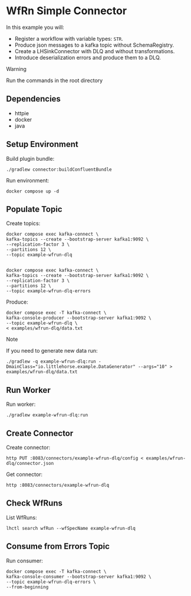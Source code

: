# WfRn Simple Connector

In this example you will:

- Register a workflow with variable types: `STR`.
- Produce json messages to a kafka topic without SchemaRegistry.
- Create a LHSinkConnector with DLQ and without transformations.
- Introduce deserialization errors and produce them to a DLQ.

> [!WARNING]
> Run the commands in the root directory

## Dependencies

- httpie
- docker
- java

## Setup Environment

Build plugin bundle:

```shell
./gradlew connector:buildConfluentBundle
```

Run environment:

```shell
docker compose up -d
```

## Populate Topic

Create topics:

```shell
docker compose exec kafka-connect \
kafka-topics --create --bootstrap-server kafka1:9092 \
--replication-factor 3 \
--partitions 12 \
--topic example-wfrun-dlq


docker compose exec kafka-connect \
kafka-topics --create --bootstrap-server kafka1:9092 \
--replication-factor 3 \
--partitions 12 \
--topic example-wfrun-dlq-errors
```

Produce:

```shell
docker compose exec -T kafka-connect \
kafka-console-producer --bootstrap-server kafka1:9092 \
--topic example-wfrun-dlq \
< examples/wfrun-dlq/data.txt
```

> [!NOTE]
> If you need to generate new data run:

```shell
./gradlew -q example-wfrun-dlq:run -DmainClass="io.littlehorse.example.DataGenerator" --args="10" > examples/wfrun-dlq/data.txt
```

## Run Worker

Run worker:

```shell
./gradlew example-wfrun-dlq:run
```

## Create Connector

Create connector:

```shell
http PUT :8083/connectors/example-wfrun-dlq/config < examples/wfrun-dlq/connector.json
```

Get connector:

```shell
http :8083/connectors/example-wfrun-dlq
```

## Check WfRuns

List WfRuns:

```shell
lhctl search wfRun --wfSpecName example-wfrun-dlq
```

## Consume from Errors Topic

Run consumer:

```shell
docker compose exec -T kafka-connect \
kafka-console-consumer --bootstrap-server kafka1:9092 \
--topic example-wfrun-dlq-errors \
--from-beginning
```
